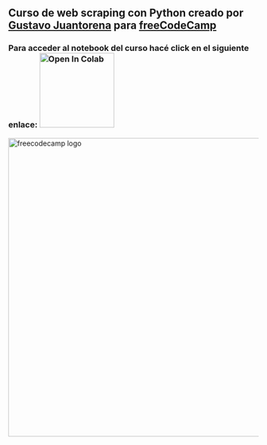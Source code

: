 ## Curso de web scraping con Python creado por [Gustavo Juantorena](https://www.linkedin.com/in/gustavo-juantorena/) para [freeCodeCamp](https://www.freecodecamp.org/)
### Para acceder al notebook del curso hacé click en el siguiente enlace: <a href="https://colab.research.google.com/github/GEJ1/web_scraping_freecodecamp/blob/main/web_scraping_freeCodeCamp.ipynb" target="_parent"><img src="https://colab.research.google.com/assets/colab-badge.svg" width="150" alt="Open In Colab"/></a>

<img src="https://upload.wikimedia.org/wikipedia/commons/thumb/3/39/FreeCodeCamp_logo.png/800px-FreeCodeCamp_logo.png" alt="freecodecamp logo" width="600">


